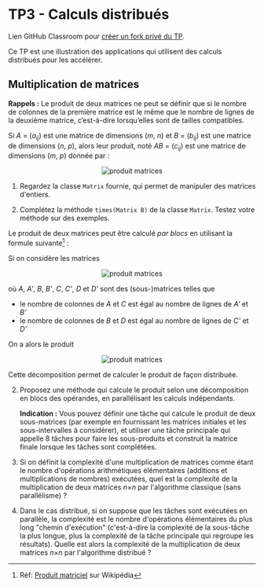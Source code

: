 # TP3 - Calculs distribués

Lien GitHub Classroom pour [créer un fork privé du TP](https://classroom.github.com/a/leL7eAhq).

Ce TP est une illustration des applications qui utilisent des calculs distribués pour les accélérer.

## Multiplication de matrices

**Rappels :** Le produit de deux matrices ne peut se définir que si le nombre de colonnes de la première matrice est le même que le nombre de lignes de la deuxième matrice, c’est-à-dire lorsqu’elles sont de tailles compatibles.

Si _A_ = (_a<sub>ij</sub>_) est une matrice de dimensions (_m_, _n_) et _B_ = (_b<sub>ij</sub>_) est une matrice de dimensions (_n_, _p_), alors leur produit, noté _AB_ = (_c<sub>ij</sub>_) est une matrice de dimensions (_m_, _p_) donnée par :
<div align="center"><img src="https://latex.codecogs.com/svg.image?\forall&space;i,j,&space;\quad&space;c_{ij}&space;=&space;\sum_{k=1}^{n}a_{ik}b_{kj}" title="produit matrices" /></div>

1. Regardez la classe `Matrix` fournie, qui permet de manipuler des matrices d'entiers.

2. Complétez la méthode `times(Matrix B)` de la classe `Matrix`. Testez votre méthode sur des exemples.

Le produit de deux matrices peut être calculé _par blocs_ en utilisant la formule suivante[^1] :

Si on considère les matrices

<div align="center"><img src="https://latex.codecogs.com/svg.image?M=\left(\begin{array}{cc}A&B\\C&D\end{array}\right)\qquad{}N=\left(\begin{array}{cc}A'&B'\\C'&D'\end{array}\right)" title="produit matrices" /></div>

où _A_, _A'_, _B_, _B'_, _C_, _C'_, _D_ et _D'_ sont des (sous-)matrices telles que
- le nombre de colonnes de _A_ et _C_ est égal au nombre de lignes de _A'_ et _B'_
- le nombre de colonnes de _B_ et _D_ est égal au nombre de lignes de _C'_ et _D'_

On a alors le produit
<div align="center"><img src="https://latex.codecogs.com/svg.image?M.N=\left(\begin{array}{cc}AA'+BC'&AB'+BD'\\CA'+DC'&CB'+DD'\end{array}\right)" title="produit matrices" /></div>

Cette décomposition permet de calculer le produit de façon distribuée.

2. Proposez une méthode qui calcule le produit selon une décomposition en blocs des opérandes, en parallélisant les calculs indépendants.

    **Indication :** Vous pouvez définir une tâche qui calcule le produit de deux sous-matrices (par exemple en fournissant les matrices initiales et les sous-intervalles à considérer), et utiliser une tâche principale qui appelle 8 tâches pour faire les sous-produits et construit la matrice finale lorsque les tâches sont complétées.

3. Si on définit la complexité d'une multiplication de matrices comme étant le nombre d'opérations arithmétiques élémentaires (additions et multiplications de nombres) exécutées, quel est la complexité de la multiplication de deux matrices _n_×_n_ par l'algorithme classique (sans parallélisme) ? 

4. Dans le cas distribué, si on suppose que les tâches sont exécutées en parallèle, la complexité est le nombre d'opérations élémentaires du plus long "chemin d'exécution" (c'est-à-dire la complexité de la sous-tâche la plus longue, plus la complexité de la tâche principale qui regroupe les résultats). Quelle est alors la complexité de la multiplication de deux matrices _n_×_n_ par l'algorithme distribué ?

[^1]: Réf: [Produit matriciel](https://fr.wikipedia.org/wiki/Produit_matriciel) sur Wikipédia
